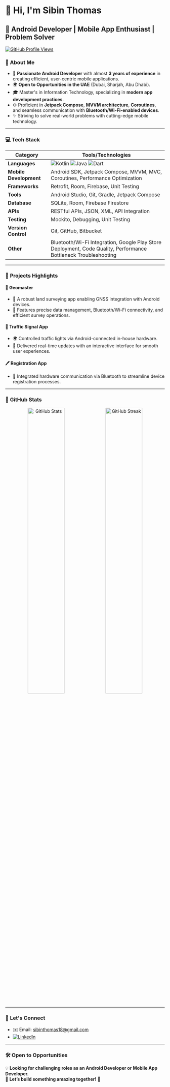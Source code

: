 # 👋 Hi, I'm Sibin Thomas  

## 🌟 **Android Developer | Mobile App Enthusiast | Problem Solver**  
[![GitHub Profile Views](https://komarev.com/ghpvc/?username=SiBiN003&color=blue&style=flat-square)](https://github.com/SiBiN003)


### 💼 **About Me**  
- 🎯 **Passionate Android Developer** with almost **3 years of experience** in creating efficient, user-centric mobile applications.  
- 🌍 **Open to Opportunities in the UAE** (Dubai, Sharjah, Abu Dhabi).  
- 🎓 Master's in Information Technology, specializing in **modern app development practices**.  
- ⚙️ Proficient in **Jetpack Compose**, **MVVM architecture**, **Coroutines**, and seamless communication with **Bluetooth/Wi-Fi-enabled devices**.  
- ✨ Striving to solve real-world problems with cutting-edge mobile technology.  

---

### 💻 **Tech Stack**  
| **Category**            | **Tools/Technologies**                                                                 |
|--------------------------|---------------------------------------------------------------------------------------|
| **Languages**            | ![Kotlin](https://img.shields.io/badge/Kotlin-0095D5?logo=kotlin&logoColor=white) ![Java](https://img.shields.io/badge/Java-007396?logo=java&logoColor=white) ![Dart](https://img.shields.io/badge/Dart-0175C2?logo=dart&logoColor=white) |
| **Mobile Development**   | Android SDK, Jetpack Compose, MVVM, MVC, Coroutines, Performance Optimization         |
| **Frameworks**           | Retrofit, Room, Firebase, Unit Testing                                               |
| **Tools**                | Android Studio, Git, Gradle, Jetpack Compose                                         |
| **Database**             | SQLite, Room, Firebase Firestore                                                     |
| **APIs**                 | RESTful APIs, JSON, XML, API Integration                                             |
| **Testing**              | Mockito, Debugging, Unit Testing                                                     |
| **Version Control**      | Git, GitHub, Bitbucket                                                               |
| **Other**                | Bluetooth/Wi-Fi Integration, Google Play Store Deployment, Code Quality, Performance Bottleneck Troubleshooting |

---

### 🚀 **Projects Highlights**  
#### 📱 **Geomaster**  
- 🌟 A robust land surveying app enabling GNSS integration with Android devices.  
- 🔧 Features precise data management, Bluetooth/Wi-Fi connectivity, and efficient survey operations.  

#### 🛑 **Traffic Signal App**  
- 🌍 Controlled traffic lights via Android-connected in-house hardware.  
- 🔄 Delivered real-time updates with an interactive interface for smooth user experiences.  

#### 🖊️ **Registration App**  
- 🎯 Integrated hardware communication via Bluetooth to streamline device registration processes.  

---

### 🎨 **GitHub Stats**  
<div align="center">
  <img src="https://github-readme-stats.vercel.app/api?username=SiBiN003&show_icons=true&theme=radical" alt="GitHub Stats" width="48%"/>
  <img src="https://github-readme-streak-stats.herokuapp.com/?user=SiBiN003&theme=radical" alt="GitHub Streak" width="48%"/>
</div>

---

### 🤝 **Let's Connect**  
- ✉️ Email: [sibinthomas18@gmail.com](mailto:sibinthomas18@gmail.com)
- [![LinkedIn](https://img.shields.io/badge/LinkedIn-0A66C2?style=for-the-badge&logo=linkedin&logoColor=white)](https://www.linkedin.com/in/sibinthomas18)  
---

### 🛠️ **Open to Opportunities**  
💡 **Looking for challenging roles as an Android Developer or Mobile App Developer.**  
🎯 **Let’s build something amazing together!** 🚀  
